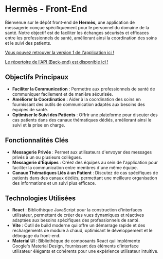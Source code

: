 # Hermès - Front-End

Bienvenue sur le dépôt front-end de **Hermès**, une application de messagerie conçue spécifiquement pour le personnel du domaine de la santé. Notre objectif est de faciliter les échanges sécurisés et efficaces entre les professionnels de santé, améliorant ainsi la coordination des soins et le suivi des patients.

[Vous pouvez retrouver la version 1 de l'application ici !](https://www.hermes.yoannrouquie.fr)

[Le répertoire de l'API (Back-end) est disponible ici !](https://github.com/yoannrq/hermes-oc-back)

## Objectifs Principaux

- **Faciliter la Communication** : Permettre aux professionnels de santé de communiquer facilement et de manière sécurisée.
- **Améliorer la Coordination** : Aider à la coordination des soins en fournissant des outils de communication adaptés aux besoins des équipes de santé.
- **Optimiser le Suivi des Patients** : Offrir une plateforme pour discuter des cas patients dans des canaux thématiques dédiés, améliorant ainsi le suivi et la prise en charge.

## Fonctionnalités Clés

- **Messagerie Privée** : Permet aux utilisateurs d'envoyer des messages privés à un ou plusieurs collègues.
- **Messagerie d'Équipes** : Créez des équipes au sein de l'application pour faciliter la communication entre membres d'une même équipe.
- **Canaux Thématiques Liés à un Patient** : Discutez de cas spécifiques de patients dans des canaux dédiés, permettant une meilleure organisation des informations et un suivi plus efficace.

## Technologies Utilisées

- **React** : Bibliothèque JavaScript pour la construction d'interfaces utilisateur, permettant de créer des vues dynamiques et réactives adaptées aux besoins spécifiques des professionnels de santé.
- **Vite** : Outil de build moderne qui offre un démarrage rapide et des rechargements de module à chaud, optimisant le développement et le débogage du front-end.
- **Material UI** : Bibliothèque de composants React qui implémente Google's Material Design, fournissant des éléments d'interface utilisateur élégants et cohérents pour une expérience utilisateur intuitive.
